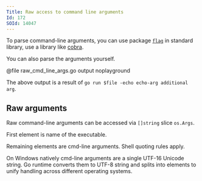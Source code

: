```yaml
---
Title: Raw access to command line arguments
Id: 172
SOId: 14047
---
```

To parse command-line arguments, you can use package [`flag`](https://golang.org/pkg/flag/) in standard library, use a library like [cobra](173).

You can also parse the arguments yourself.

@file raw_cmd_line_args.go output noplayground

The above output is a result of `go run $file -echo echo-arg additional arg`.

## Raw arguments

Raw command-line arguments can be accessed via `[]string` slice `os.Args`.

First element is name of the executable.

Remaining elements are cmd-line arguments. Shell quoting rules apply.

On Windows natively cmd-line arguments are a single UTF-16 Unicode string. Go runtime converts them to UTF-8 string and splits into elements to unify handling across different operating systems.
